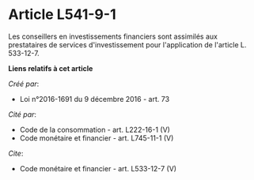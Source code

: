 # Article L541-9-1

Les conseillers en investissements financiers sont assimilés aux prestataires de services d'investissement pour l'application
de l'article L. 533-12-7.

**Liens relatifs à cet article**

_Créé par_:

  - Loi n°2016-1691 du 9 décembre 2016 - art. 73

_Cité par_:

  - Code de la consommation - art. L222-16-1 (V)
  - Code monétaire et financier - art. L745-11-1 (V)

_Cite_:

  - Code monétaire et financier - art. L533-12-7 (V)
